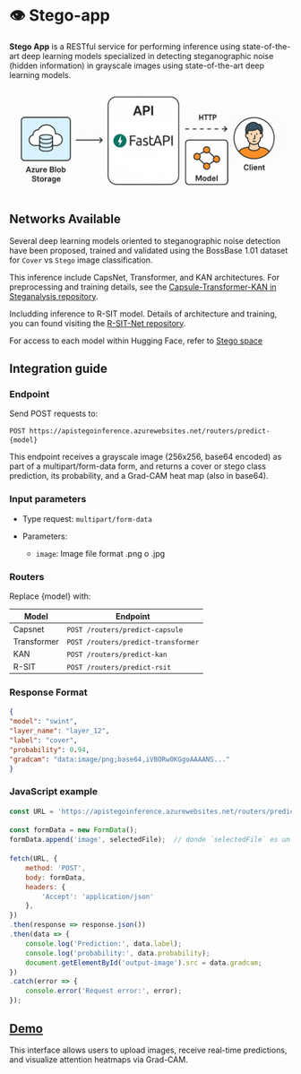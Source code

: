 # 👁	Stego-app
**Stego App** is a RESTful service for performing inference using state-of-the-art deep learning models specialized in detecting steganographic noise (hidden information) in grayscale images using state-of-the-art deep learning models.

![alt text](sketch.png)


## Networks Available
Several deep learning models oriented to steganographic noise detection have been proposed, trained and validated using the BossBase 1.01 dataset for `Cover` vs `Stego` image classification.

This inference include CapsNet, Transformer, and KAN architectures. For preprocessing and training details, see the [Capsule-Transformer-KAN in Steganalysis repository](https://github.com/catalina-delgado/Capsule-Transformer-KAN-in-Steganalysis).

Includding inference to R-SIT model. Details of architecture and training, you can found visiting the [R-SIT-Net repository](https://github.com/catalina-delgado/R-SIT-Net).

For access to each model within Hugging Face, refer to [Stego space](https://huggingface.co/spaces/MarilineDelgado/stego)

## Integration guide

### Endpoint
Send POST requests to:

    POST https://apistegoinference.azurewebsites.net/routers/predict-{model}

This endpoint receives a grayscale image (256x256, base64 encoded) as part of a multipart/form-data form, and returns a cover or stego class prediction, its probability, and a Grad-CAM heat map (also in base64).

### Input parameters
- Type request: `multipart/form-data`

- Parameters:

  - `image`: Image file format .png o .jpg

###  Routers
Replace {model} with:

|Model    | Endpoint|
|---------|-------|
| Capsnet | `POST /routers/predict-capsule`   |
| Transformer | `POST /routers/predict-transformer`  |
| KAN | `POST /routers/predict-kan`  | 
| R-SIT | `POST /routers/predict-rsit`  | 

### Response Format
```json
{
"model": "swint",
"layer_name": "layer_12",
"label": "cover",
"probability": 0.94,
"gradcam": "data:image/png;base64,iVBORw0KGgoAAAANS..."
}
```

### JavaScript example
```javascript
const URL = 'https://apistegoinference.azurewebsites.net/routers/predict-rsit';

const formData = new FormData();
formData.append('image', selectedFile);  // donde `selectedFile` es un File del input

fetch(URL, {
    method: 'POST',
    body: formData,
    headers: {
        'Accept': 'application/json'
    },
})
.then(response => response.json())
.then(data => {
    console.log('Prediction:', data.label);
    console.log('probability:', data.probability);
    document.getElementById('output-image').src = data.gradcam;
})
.catch(error => {
    console.error('Request error:', error);
});
```

## [Demo](https://github.com/catalina-delgado/stego_app)

This interface allows users to upload images, receive real-time predictions, and visualize attention heatmaps via Grad-CAM.